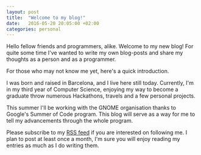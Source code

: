 ```yaml
---
layout: post
title:  "Welcome to my blog!"
date:   2016-05-20 20:05:00 +02:00 
categories: personal
---
```

Hello fellow friends and programmers, alike. Welcome to my new blog!
For quite some time I've wanted to write my own blog-posts and share
my thoughts as a person and as a programmer.

For those who may not know me yet, here's a quick introduction.

I was born and raised in Barcelona, and I live here still today. Currently,
I'm in my third year of Computer Science, enjoying my way to become a 
graduate throw numerous Hackathons, travels and a few personal projects.

This summer I'll be working with the GNOME organisation thanks to
Google's Summer of Code program. This blog will serve as a way for me
to tell my advancements through the whole program.



Please subscribe to my [RSS feed][rss-feed] if you are interested on following me.
I plan to post at least once a month, I'm sure you will enjoy reading 
my entries as much as I do writing them.

[rss-feed]: {{site.url}}feed.xml